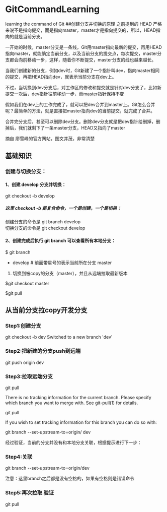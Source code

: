 # GitCommandLearning
learning the command of Git
##创建分支并切换的原理
之前提到的 HEAD 严格来说不是指向提交，而是指向master，master才是指向提交的，所以，HEAD指向的就是当前分支。

一开始的时候，master分支是一条线，Git用master指向最新的提交，再用HEAD指向master，就能确定当前分支，以及当前分支的提交点，每次提交，master分支都会向前移动一步，这样，随着你不断提交，master分支的线也越来越长。

当我们创建新的分支，例如dev时，Git新建了一个指针叫dev，指向master相同的提交，再把HEAD指向dev，就表示当前分支在dev上。

不过，当切换到dev分支后，对工作区的修改和提交就是针对dev分支了，比如新提交一次后，dev指针往前移动一步，而master指针保持不变

假如我们在dev上的工作完成了，就可以把dev合并到master上。Git怎么合并呢？最简单的方法，就是直接把master指向dev的当前提交，就完成了合并。

合并完分支后，甚至可以删除dev分支。删除dev分支就是把dev指针给删掉，删掉后，我们就剩下了一条master分支，HEAD又指向了master

摘自 廖雪峰的官方网站，图文并茂，非常清楚

## 基础知识
### 创建与切换分支：
#### 1、创建 develop 分支并切换：

git checkout -b develop
##### 这里 checkout -b 是复合命令，一个是创建，一个是切换：<br>
创建分支的命令是 git branch develop <br>
切换分支的命令是 git checkout develop <br>
#### 2、创建完成后执行 git branch 可以查看所有本地分支：

$ git branch
* develop # 前面带星号的表示当前所在分支
  master

1. 切换到被copy的分支（master），并且从远端拉取最新版本

$git checkout master

$git pull



## 从当前分支拉copy开发分支
### Step1:创建分支
git checkout -b dev
Switched to a new branch 'dev'



### Step2:把新建的分支push到远端 <br>
git push origin dev



### Step3:拉取远端分支 <br>
git pull

There is no tracking information for the current branch.
Please specify which branch you want to merge with.
See git-pull(1) for details.

git pull <remote> <branch>

If you wish to set tracking information for this branch you can do so with:

git branch --set-upstream-to=origin/<branch> dev

经过验证，当前的分支并没有和本地分支关联，根据提示进行下一步：


### Step4:关联

git branch --set-upstream-to=origin/dev

注意：这里branch之后都是没有空格的，如果有空格则是错误命令

### Step5:再次拉取 验证

git pull
